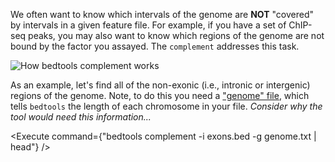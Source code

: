 <script>
import Execute from "../../Execute.svelte";
import Image from "../../Image.svelte";
</script>

We often want to know which intervals of the genome are **NOT** "covered" by intervals in a given feature file. For example, if you have a set of ChIP-seq peaks, you may also want to know which regions of the genome are not bound by the factor you assayed. The `complement` addresses this task.

<Image src="https://bedtools.readthedocs.io/en/latest/_images/complement-glyph.png" alt="How bedtools complement works" />

As an example, let's find all of the non-exonic (i.e., intronic or intergenic) regions of the genome.  Note, to do this you need a <a href="http://bedtools.readthedocs.org/en/latest/content/general-usage.html#genome-file-format" target="_blank">"genome" file</a>, which tells `bedtools` the length of each chromosome in your file. _Consider why the tool would need this information..._

<Execute command={"bedtools complement -i exons.bed -g genome.txt | head"} />

